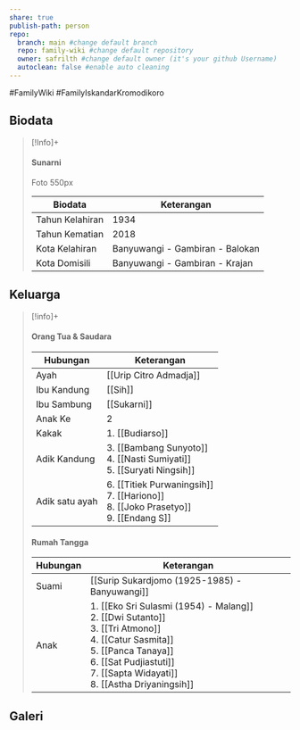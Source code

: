 ```yaml
---
share: true
publish-path: person
repo:
  branch: main #change default branch 
  repo: family-wiki #change default repository
  owner: safrilth #change default owner (it's your github Username)
  autoclean: false #enable auto cleaning
---
```

#FamilyWiki #FamilyIskandarKromodikoro 
## Biodata

> [!Info]+
> #### Sunarni
> Foto 550px
> 
> Biodata | Keterangan
> -----|------
> Tahun Kelahiran | 1934
> Tahun Kematian | 2018
> Kota Kelahiran | Banyuwangi - Gambiran - Balokan
> Kota Domisili | Banyuwangi - Gambiran - Krajan


## Keluarga

> [!info]+
> 
> #### Orang Tua & Saudara
> 
> Hubungan | Keterangan
> --------------|-----------
> Ayah | [[Urip Citro Admadja]]
> Ibu Kandung | [[Sih]]
> Ibu Sambung | [[Sukarni]]
> Anak Ke | 2
> Kakak | 1. [[Budiarso]]
> Adik Kandung | 3. [[Bambang Sunyoto]]<br>4. [[Nasti Sumiyati]]<br>5. [[Suryati Ningsih]]
> Adik satu ayah |  6. [[Titiek Purwaningsih]]<br>7. [[Hariono]]<br>8. [[Joko Prasetyo]]<br>9. [[Endang S]]
> 
> #### Rumah Tangga
> Hubungan | Keterangan 
> ------------|--------------
> Suami | [[Surip Sukardjomo (1925-1985) - Banyuwangi]]
> Anak | 1. [[Eko Sri Sulasmi (1954) - Malang]]<br>2. [[Dwi Sutanto]]<br>3. [[Tri Atmono]]<br>4. [[Catur Sasmita]]<br>5. [[Panca Tanaya]]<br>6. [[Sat Pudjiastuti]]<br>7. [[Sapta Widayati]]<br>8. [[Astha Driyaningsih]]
> 

## Galeri

